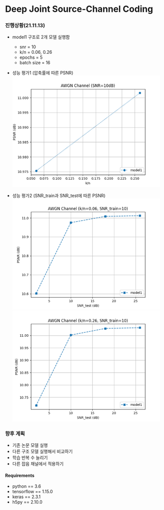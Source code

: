 # Deep Joint Source-Channel Coding

### 진행상황(21.11.13)
- model1 구조로 2개 모델 실행함
  - snr = 10
  - k/n = 0.06, 0.26
  - epochs = 5
  - batch size = 16  
    

- 성능 평가1 (압축률에 따른 PSNR)  
![kn_10](plot/kn_10.png)


- 성능 평가2 (SNR_train과 SNR_test에 따른 PSNR)  
![test_0.06](plot/test_0.06.png)  
![test_0.26](plot/test_0.26.png)

### 향후 계획
- 기존 논문 모델 실행
- 다른 구조 모델 실행해서 비교하기
- 학습 반복 수 늘리기
- 다른 잡음 채널에서 적용하기



#### Requirements
* python == 3.6
* tensorflow == 1.15.0
* keras == 2.3.1
* h5py == 2.10.0

